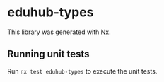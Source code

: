 # eduhub-types

This library was generated with [Nx](https://nx.dev).

## Running unit tests

Run `nx test eduhub-types` to execute the unit tests.
